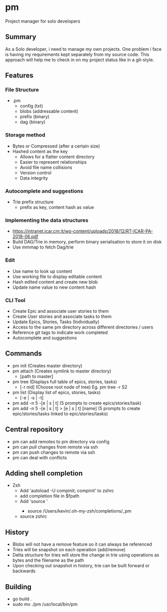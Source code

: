 # pm
Project manager for solo developers

## Summary
As a Solo developer, i need to manage my own projects. One problem i face is having my requirements
kept separately from my source code. This approach will help me to check in on my project status
like in a git-style.

## Features

### File Structure
- .pm
    - config (txt)
    - blobs (addressable content)
    - prefix (binary)
    - dag (binary)

### Storage method
- Bytes or Compressed (after a certain size)
- Hashed content as the key
    - Allows for a flatter content directory
    - Easier to represent relationships
    - Avoid file name collisions
    - Version control
    - Data integrity

### Autocomplete and suggestions
- Trie prefix structure
    - prefix as key, content hash as value

### Implementing the data structures
- https://intranet.icar.cnr.it/wp-content/uploads/2018/12/RT-ICAR-PA-2018-06.pdf
- Build DAG/Trie in memory, perform binary serialisation to store it on disk
- Use mmmap to fetch Dag/trie

### Edit
- Use name to look up content
- Use working file to display editable content
- Hash edited content and create new blob
- Update name value to new content hash

### CLI Tool
- Create Epic and associate user stories to them
- Create User stories and associate tasks to them
- Update Epics, Stories, Tasks (Individually)
- Access to the same pm directory across different directories / users
- Reference git tags to indicate work completed
- Autocomplete and suggestions

## Commands
- pm init (Creates master directory)
- pm attach (Creates symlink to master directory)
    - [path to master]
- pm tree (Displays full table of epics, stories, tasks)
    - [-r nid] (Choose root node of tree) Eg. pm tree -r S2
- pm list (Display list of epics, stories, tasks)
    - [-e | -s | -t]
- pm add -n 5 -[e | s | t] (5 prompts to create epics/stories/task)
- pm add -n 5 -[e | s | t]  > [e | s | t] [name] (5 prompts to create epic/stories/tasks linked to epic/stories/tasks)

## Central repository
- pm can add remotes to pm directory via config
- pm can pull changes from remote via ssh
- pm can push changes to remote via ssh
- pm can deal with conflicts

## Adding shell completion
- Zsh
    - Add 'autoload -U compinit; compinit' to zshrc
    - add completion file in $fpath
    - Add 'source <path to completion function>'
        - source /Users/kevin/.oh-my-zsh/completions/_pm
    - source zshrc

## History
- Blobs will not have a remove feature so it can always be referenced
- Tries will be snapshot on each operation (add/remove)
- Delta structure for tries will store the change in trie using operations as bytes and the filename as the path
- Upon checking out snapshot in history, trie can be built forward or backwards


## Building
- go build .
- sudo mv ./pm /usr/local/bin/pm
